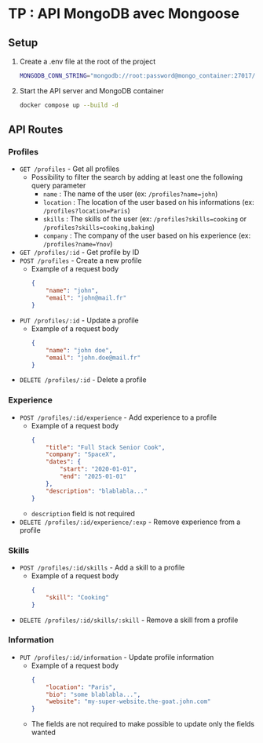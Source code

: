 # TP : API MongoDB avec Mongoose

## Setup

1. Create a .env file at the root of the project
   ```bash
   MONGODB_CONN_STRING="mongodb://root:password@mongo_container:27017/?directConnection=true&serverSelectionTimeoutMS=2000&appName=mongosh+2.4.0"
   ```

2. Start the API server and MongoDB container
   ```bash
   docker compose up --build -d
   ```

## API Routes

### Profiles
- `GET /profiles` - Get all profiles
  - Possibility to filter the search by adding at least one the following query parameter
    - `name` : The name of the user (ex: `/profiles?name=john`)
    - `location` : The location of the user based on his informations (ex: `/profiles?location=Paris`)
    - `skills` : The skills of the user (ex: `/profiles?skills=cooking` or `/profiles?skills=cooking,baking`)
    - `company` : The company of the user based on his experience (ex: `/profiles?name=Ynov`)
- `GET /profiles/:id` - Get profile by ID
- `POST /profiles` - Create a new profile
  - Example of a request body
    ```json
    {
        "name": "john",
        "email": "john@mail.fr"
    }
    ```
- `PUT /profiles/:id` - Update a profile
  - Example of a request body
    ```json
    {
        "name": "john doe",
        "email": "john.doe@mail.fr"
    }
    ```
- `DELETE /profiles/:id` - Delete a profile

### Experience
- `POST /profiles/:id/experience` - Add experience to a profile
  - Example of a request body
    ```json
    {
        "title": "Full Stack Senior Cook",
        "company": "SpaceX",
        "dates": {
            "start": "2020-01-01",
            "end": "2025-01-01"
        },
        "description": "blablabla..."
    }
    ```
  - `description` field is not required
- `DELETE /profiles/:id/experience/:exp` - Remove experience from a profile

### Skills
- `POST /profiles/:id/skills` - Add a skill to a profile
  - Example of a request body
    ```json
    {
        "skill": "Cooking"
    }
    ```
- `DELETE /profiles/:id/skills/:skill` - Remove a skill from a profile

### Information
- `PUT /profiles/:id/information` - Update profile information
  - Example of a request body
    ```json
    {
        "location": "Paris",
        "bio": "some blablabla...",
        "website": "my-super-website.the-goat.john.com"
    }
    ```
  - The fields are not required to make possible to update only the fields wanted
